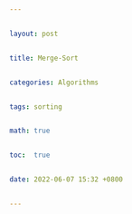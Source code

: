 ```yaml
---


layout: post


title: Merge-Sort


categories: Algorithms


tags: sorting


math: true


toc:  true


date: 2022-06-07 15:32 +0800


---
```

